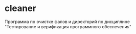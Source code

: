 # cleaner
Программа по очистке фалов и директорий по дисциплине "Тестирование и верификация программного обеспечения"
